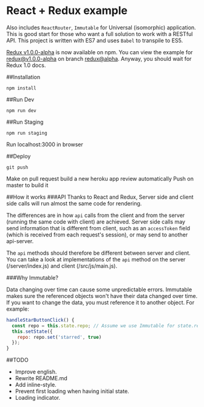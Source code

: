 # React + Redux example
Also includes `ReactRouter`, `Immutable` for Universal (isomorphic) application. This is good start for those who want a full solution to work with a RESTful API.
This project is written with ES7 and uses `Babel` to transpile to ES5.

[Redux v1.0.0-alpha](https://github.com/gaearon/redux/releases/tag/v1.0.0-alpha) is now available on npm. You can view the example for [redux@v1.0.0-alpha](https://github.com/quangbuule/redux-example/tree/redux%40alpha) on branch [redux@alpha](https://github.com/quangbuule/redux-example/tree/redux%40alpha). Anyway, you should wait for Redux 1.0 docs.

##Installation
```
npm install
```
##Run Dev
```
npm run dev
```
##Run Staging
```
npm run staging
```

Run localhost:3000 in browser 

##Deploy
```
git push 
```
Make on pull request build a new heroku app review automatically
Push on master to build it

##How it works
###API
Thanks to React and Redux, Server side and client side calls will run almost the same code for rendering.

The differences are in how `api` calls from the client and from the server (running the same code with client) are achieved. Server side calls may send information that is different from client, such as an `accessToken` field (which is received from each request's session), or may send to another api-server.

The `api` methods should therefore be different between server and client.
You can take a look at implementations of the `api` method on the server (/server/index.js) and client (/src/js/main.js).

###Why Immutable?

Data changing over time can cause some unpredictable errors. Immutable makes sure the referenced objects won't have their data changed over time. If you want to change the data, you must reference it to another object. For example:

```js
handleStarButtonClick() {
  const repo = this.state.repo; // Assume we use Immutable for state.repo
  this.setState({
    repo: repo.set('starred', true)
  });
}
```

##TODO
- Improve english.
- Rewrite README.md
- Add inline-style.
- Prevent first loading when having initial state.
- Loading indicator.
